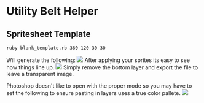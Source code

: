 # Utility Belt Helper

## Spritesheet Template
```
ruby blank_template.rb 360 120 30 30
```
Will generate the following:
![](http://i.imgur.com/0QEua9l.png)
After applying your sprites its easy to see how things line up.
![](http://i.imgur.com/BoejzqL.png)
Simply remove the bottom layer and export the file to leave a transparent image.

Photoshop doesn't like to open with the proper mode so you may have to set the following to ensure pasting in layers uses a true color pallete.
![](http://i.imgur.com/hFppdwK.png)
